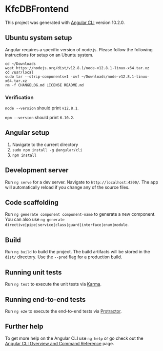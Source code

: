 # KfcDBFrontend

This project was generated with [Angular CLI](https://github.com/angular/angular-cli) version 10.2.0.

## Ubuntu system setup
Angular requires a specific version of node.js. Please follow the following instructions for setup on an Ubuntu system.
```
cd ~/Downloads
wget https://nodejs.org/dist/v12.8.1/node-v12.8.1-linux-x64.tar.xz
cd /usr/local
sudo tar --strip-components=1 -xvf ~/Downloads/node-v12.8.1-linux-x64.tar.xz
rm -f CHANGELOG.md LICENSE README.md
```
### Verification
`node --version` should print `v12.8.1`.

`npm --version` should print `6.10.2`.

## Angular setup
1. Navigate to the current directory
2. `sudo npm install -g @angular/cli`
3. `npm install`


## Development server

Run `ng serve` for a dev server. Navigate to `http://localhost:4200/`. The app will automatically reload if you change any of the source files.

## Code scaffolding

Run `ng generate component component-name` to generate a new component. You can also use `ng generate directive|pipe|service|class|guard|interface|enum|module`.

## Build

Run `ng build` to build the project. The build artifacts will be stored in the `dist/` directory. Use the `--prod` flag for a production build.

## Running unit tests

Run `ng test` to execute the unit tests via [Karma](https://karma-runner.github.io).

## Running end-to-end tests

Run `ng e2e` to execute the end-to-end tests via [Protractor](http://www.protractortest.org/).

## Further help

To get more help on the Angular CLI use `ng help` or go check out the [Angular CLI Overview and Command Reference](https://angular.io/cli) page.
